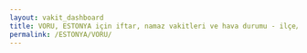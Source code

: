 ```yaml
---
layout: vakit_dashboard
title: VORU, ESTONYA için iftar, namaz vakitleri ve hava durumu - ilçe/eyalet seç
permalink: /ESTONYA/VORU/
---
```


<script type="text/javascript">
  var GLOBAL_COUNTRY = 'ESTONYA';
  var GLOBAL_CITY = 'VORU';
  var GLOBAL_STATE = '';
  var lat = 72;
  var lon = 21;
</script>
